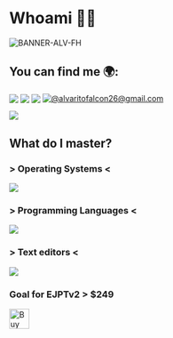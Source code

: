# Whoami 🕵️‍♂️ 


![BANNER-ALV-FH](https://github.com/user-attachments/assets/de240673-f1ab-45f6-8f77-39cfdb8e8a8c)

## You can find me 🌍:

<a href="https://linkedin.com/in/álvaro-falcón-hernández-76699b274/" target="_blank"><img align="center" src="https://img.shields.io/badge/LinkedIn-0077B5?style=for-the-badge&logo=linkedin&logoColor=white"/></a>
<a href="https://instagram.com/alvaroo.fh/" target="_blank"><img align="center" src="https://img.shields.io/badge/Instagram-E4405F?style=for-the-badge&logo=instagram&logoColor=white"/></a>
<a href="https://www.youtube.com/@Alv-fh" target="_blank"><img align="center" src="https://img.shields.io/badge/YouTube-FF0000?style=for-the-badge&logo=youtube&logoColor=white"/></a>
<a href = "mailto:alvaritofalcon26@gmail.com" target="_blank"><img align="center" src="https://img.shields.io/badge/Gmail-D14836?style=for-the-badge&logo=gmail&logoColor=white" alt="@alvaritofalcon26@gmail.com"  /></a>


![](https://komarev.com/ghpvc/?username=Alv-fh&color=00defc&style=for-the-badge)


## What do I master?

### > Operating Systems <

<a href="https://skillicons.dev">
    <img src="https://skillicons.dev/icons?i=kali,ubuntu,windows,debian&perline=12" />
  </a>

### > Programming Languages <

<a href="https://skillicons.dev">
    <img src="https://skillicons.dev/icons?i=bash,python&perline=12" />
  </a>

### > Text editors <

<a href="https://skillicons.dev">
    <img src="https://skillicons.dev/icons?i=vim,powershell&perline=12" />
  </a>



### Goal for EJPTv2 > $249

<a href='https://ko-fi.com/W7W313M7FS' target='_blank'><img height='36' style='border:0px;height:36px;' src='https://storage.ko-fi.com/cdn/kofi1.png?v=3' border='0' alt='Buy Me a Coffee at ko-fi.com' /></a>
